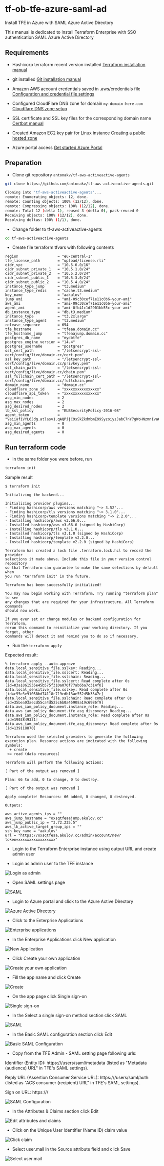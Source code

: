 # tf-ob-tfe-azure-saml-ad
Install TFE in Azure with SAML Azure Active Directory

This manual is dedicated to Install Terraform Enterprise with SSO authentication SAML Azure Active Directory

## Requirements

- Hashicorp terraform recent version installed
[Terraform installation manual](https://learn.hashicorp.com/tutorials/terraform/install-cli)

- git installed
[Git installation manual](https://git-scm.com/download/mac)

- Amazon AWS account credentials saved in .aws/credentials file
[Configuration and credential file settings](https://docs.aws.amazon.com/cli/latest/userguide/cli-configure-files.html)

- Configured CloudFlare DNS zone for domain `my-domain-here.com`
[Cloudflare DNS zone setup](https://developers.cloudflare.com/dns/zone-setups/full-setup/setup/)

- SSL certificate and SSL key files for the corresponding domain name
[Certbot manual](https://certbot.eff.org/instructions)

- Created Amazon EC2 key pair for Linux instance
[Creating a public hosted zone](https://docs.aws.amazon.com/AWSEC2/latest/UserGuide/ec2-key-pairs.html#having-ec2-create-your-key-pair)

- Azure portal access
[Get started Azure Portal](https://azure.microsoft.com/en-us/get-started/azure-portal/)

## Preparation 

- Clone git repository `antonakv/tf-aws-activeactive-agents`

```bash
git clone https://github.com/antonakv/tf-aws-activeactive-agents.git
```

```bash
Cloning into 'tf-aws-activeactive-agents'...
remote: Enumerating objects: 12, done.
remote: Counting objects: 100% (12/12), done.
remote: Compressing objects: 100% (12/12), done.
remote: Total 12 (delta 1), reused 3 (delta 0), pack-reused 0
Receiving objects: 100% (12/12), done.
Resolving deltas: 100% (1/1), done.
```

- Change folder to tf-aws-activeactive-agents

```bash
cd tf-aws-activeactive-agents
```

- Create file terraform.tfvars with following contents

```
region                  = "eu-central-1"
tfe_license_path        = "upload/license.rli"
cidr_vpc                = "10.5.0.0/16"
cidr_subnet_private_1   = "10.5.1.0/24"
cidr_subnet_private_2   = "10.5.2.0/24"
cidr_subnet_public_1    = "10.5.3.0/24"
cidr_subnet_public_2    = "10.5.4.0/24"
instance_type_jump      = "t3.medium"
instance_type_redis     = "cache.t3.medium"
key_name                = "aakulov"
jump_ami                = "ami-09c30cef71e11c0b6-your-ami"
aws_ami                 = "ami-09c30cef71e11c0b6-your-ami"
agent_ami               = "ami-0fb41c1d2901bb55c-your-ami"
db_instance_type        = "db.t3.medium"
instance_type           = "t3.2xlarge"
instance_type_agent     = "t3.medium"
release_sequence        = 654
tfe_hostname            = "tfeaa.domain.cc"
tfe_hostname_jump       = "tfeaajump.domain.cc"
postgres_db_name        = "mydbtfe"
postgres_engine_version = "14.4"
postgres_username       = "postgres"
ssl_cert_path           = "/letsencrypt-ssl-cert/config/live/domain.cc/cert.pem"
ssl_key_path            = "/letsencrypt-ssl-cert/config/live/domain.cc/privkey.pem"
ssl_chain_path          = "/letsencrypt-ssl-cert/config/live/domain.cc/chain.pem"
ssl_fullchain_cert_path = "/letsencrypt-ssl-cert/config/live/domain.cc/fullchain.pem"
domain_name             = "domain.cc"
cloudflare_zone_id      = "xxxxxxxxxxxxxxxx"
cloudflare_api_token    = "xxxxxxxxxxxxxxxx"
asg_min_nodes           = 2
asg_max_nodes           = 2
asg_desired_nodes       = 2
lb_ssl_policy           = "ELBSecurityPolicy-2016-08"
agent_token             = "Veiiaf1VYL6Jdg.atlasv1.qAQPJjC9sSkZkdmbmE99SyzoiyzJabC7nY7gWoHNzmnIva0U4jyY7GIz2w8kgBPjxCs"
asg_min_agents          = 0
asg_max_agents          = 0
asg_desired_agents      = 0
```

## Run terraform code

- In the same folder you were before, run 

```bash
terraform init
```

Sample result

```
$ terraform init

Initializing the backend...

Initializing provider plugins...
- Finding hashicorp/aws versions matching "~> 3.52"...
- Finding hashicorp/tls versions matching "~> 3.1.0"...
- Finding hashicorp/template versions matching "~> 2.2.0"...
- Installing hashicorp/aws v3.66.0...
- Installed hashicorp/aws v3.66.0 (signed by HashiCorp)
- Installing hashicorp/tls v3.1.0...
- Installed hashicorp/tls v3.1.0 (signed by HashiCorp)
- Installing hashicorp/template v2.2.0...
- Installed hashicorp/template v2.2.0 (signed by HashiCorp)

Terraform has created a lock file .terraform.lock.hcl to record the provider
selections it made above. Include this file in your version control repository
so that Terraform can guarantee to make the same selections by default when
you run "terraform init" in the future.

Terraform has been successfully initialized!

You may now begin working with Terraform. Try running "terraform plan" to see
any changes that are required for your infrastructure. All Terraform commands
should now work.

If you ever set or change modules or backend configuration for Terraform,
rerun this command to reinitialize your working directory. If you forget, other
commands will detect it and remind you to do so if necessary.

```

- Run the `terraform apply`

Expected result:

```
% terraform apply --auto-approve
data.local_sensitive_file.sslkey: Reading...
data.local_sensitive_file.sslcert: Reading...
data.local_sensitive_file.sslchain: Reading...
data.local_sensitive_file.sslcert: Read complete after 0s [id=03a1061535e45b575f310a070f77ab6ba7c314f0]
data.local_sensitive_file.sslkey: Read complete after 0s [id=c55e3e91058bd74118c719cdb13ae552d5b3347c]
data.local_sensitive_file.sslchain: Read complete after 0s [id=35bea03aecd55ca4d525c6b0a45908a19c6986f9]
data.aws_iam_policy_document.instance_role: Reading...
data.aws_iam_policy_document.tfe_asg_discovery: Reading...
data.aws_iam_policy_document.instance_role: Read complete after 0s [id=1903849331]
data.aws_iam_policy_document.tfe_asg_discovery: Read complete after 0s [id=139118870]

Terraform used the selected providers to generate the following execution plan. Resource actions are indicated with the following symbols:
  + create
 <= read (data resources)

Terraform will perform the following actions:

[ Part of the output was removed ]

Plan: 66 to add, 0 to change, 0 to destroy.

[ Part of the output was removed ]

Apply complete! Resources: 66 added, 0 changed, 0 destroyed.

Outputs:

aws_active_agents_ips = ""
aws_jump_hostname = "oxsqtfeaajump.akulov.cc"
aws_jump_public_ip = "3.72.235.5"
aws_lb_active_target_group_ips = ""
ssh_key_name = "aakulov"
url = "https://oxsqtfeaa.akulov.cc/admin/account/new?token=xxxxxxxxxxxxxxxxx"

```

- Login to the Terraform Enterprise instance using output URL and create admin user

- Login as admin user to the TFE instance

![Login as admin](https://github.com/antonakv/tf-ob-tfe-azure-saml-ad/raw/main/images/img1.png)

- Open SAML settings page

![SAML](https://github.com/antonakv/tf-ob-tfe-azure-saml-ad/raw/main/images/img2.png)

- Login to Azure portal and click to the Azure Active Directory

![Azure Active Directory](https://github.com/antonakv/tf-ob-tfe-azure-saml-ad/raw/main/images/img3.png)

- Click to the Enterprise Applications

![Enterprise applications](https://github.com/antonakv/tf-ob-tfe-azure-saml-ad/raw/main/images/img4.png)

- In the Enterprise Applications click New application

![New Application](https://github.com/antonakv/tf-ob-tfe-azure-saml-ad/raw/main/images/img5.png)

- Click Create your own application

![Create your own application](https://github.com/antonakv/tf-ob-tfe-azure-saml-ad/raw/main/images/img6.png)

- Fill the app name and click Create

![Create](https://github.com/antonakv/tf-ob-tfe-azure-saml-ad/raw/main/images/img7.png)

- On the app page click Single sign-on

![Single sign-on](https://github.com/antonakv/tf-ob-tfe-azure-saml-ad/raw/main/images/img8.png)

- In the Select a single sign-on method section click SAML

![SAML](https://github.com/antonakv/tf-ob-tfe-azure-saml-ad/raw/main/images/img9.png)

- In the Basic SAML configuration section click Edit

![Basic SAML Configuration](https://github.com/antonakv/tf-ob-tfe-azure-saml-ad/raw/main/images/img10.png)

- Copy from the TFE Admin - SAML setting page following urls: 

Identifier (Entity ID): https://<TFE HOSTNAME>/users/saml/metadata (listed as "Metadata (audience) URL" in TFE's SAML settings).

Reply URL (Assertion Consumer Service URL): https://<TFE HOSTNAME>/users/saml/auth (listed as "ACS consumer (recipient) URL" in TFE's SAML settings).

Sign on URL: https://<TFE HOSTNAME>/

![SAML Configuration](https://github.com/antonakv/tf-ob-tfe-azure-saml-ad/raw/main/images/img11.png)

- In the Attributes & Claims section click Edit

![Edit attributes and claims](https://github.com/antonakv/tf-ob-tfe-azure-saml-ad/raw/main/images/img12.png)

- Click on the Unique User Identifier (Name ID) claim value

![Click claim](https://github.com/antonakv/tf-ob-tfe-azure-saml-ad/raw/main/images/img13.png)

- Select user.mail in the Source attribute field and click Save

![Select user.mail](https://github.com/antonakv/tf-ob-tfe-azure-saml-ad/raw/main/images/img14.png)

